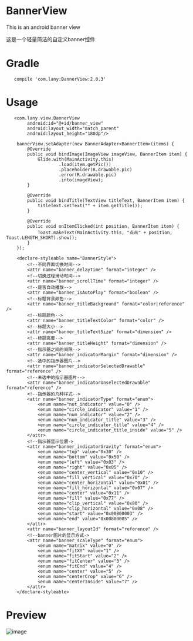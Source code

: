 # BannerView
This is an android banner view


这是一个轻量简洁的自定义banner控件

# Gradle
       compile 'com.lany:BannerView:2.0.3'
# Usage
       <com.lany.view.BannerView
            android:id="@+id/banner_view"
            android:layout_width="match_parent"
            android:layout_height="180dp"/>
            
        bannerView.setAdapter(new BannerAdapter<BannerItem>(items) {
            @Override
            public void bindImage(ImageView imageView, BannerItem item) {
                Glide.with(MainActivity.this)
                        .load(item.getPic())
                        .placeholder(R.drawable.pic)
                        .error(R.drawable.pic)
                        .into(imageView);
            }

            @Override
            public void bindTitle(TextView titleText, BannerItem item) {
                titleText.setText("" + item.getTitle());
            }

            @Override
            public void onItemClicked(int position, BannerItem item) {
                Toast.makeText(MainActivity.this, "点击" + position, Toast.LENGTH_SHORT).show();
            }
        });
        
        <declare-styleable name="BannerStyle">
            <!--不同界面切换时间-->
            <attr name="banner_delayTime" format="integer" />
            <!--切换过程滑动时间-->
            <attr name="banner_scrollTime" format="integer" />
            <!--是否自动播放-->
            <attr name="banner_isAutoPlay" format="boolean" />
            <!--标题背景颜色-->
            <attr name="banner_titleBackground" format="color|reference" />
            <!--标题颜色-->
            <attr name="banner_titleTextColor" format="color" />
            <!--标题大小-->
            <attr name="banner_titleTextSize" format="dimension" />
            <!--标题高度-->
            <attr name="banner_titleHeight" format="dimension" />
            <!--指示器之间的间隙-->
            <attr name="banner_indicatorMargin" format="dimension" />
            <!--选中的指示器图片-->
            <attr name="banner_indicatorSelectedDrawable" format="reference" />
            <!--未选中的指示器图片-->
            <attr name="banner_indicatorUnselectedDrawable" format="reference" />
            <!--指示器的几种样式-->
            <attr name="banner_indicatorType" format="enum">
                <enum name="not_indicator" value="0" />
                <enum name="circle_indicator" value="1" />
                <enum name="num_indicator" value="2" />
                <enum name="num_indicator_title" value="3" />
                <enum name="circle_indicator_title" value="4" />
                <enum name="circle_indicator_title_inside" value="5" />
            </attr>
            <!--指示器显示位置->
            <attr name="banner_indicatorGravity" format="enum">
                <enum name="top" value="0x30" />
                <enum name="bottom" value="0x50" />
                <enum name="left" value="0x03" />
                <enum name="right" value="0x05" />
                <enum name="center_vertical" value="0x10" />
                <enum name="fill_vertical" value="0x70" />
                <enum name="center_horizontal" value="0x01" />
                <enum name="fill_horizontal" value="0x07" />
                <enum name="center" value="0x11" />
                <enum name="fill" value="0x77" />
                <enum name="clip_vertical" value="0x80" />
                <enum name="clip_horizontal" value="0x08" />
                <enum name="start" value="0x00800003" />
                <enum name="end" value="0x00800005" />
            </attr>
            <attr name="banner_layoutId" format="reference" />
            <!--banner图片的显示方式->
            <attr name="banner_scaleType" format="enum">
                <enum name="matrix" value="0" />
                <enum name="fitXY" value="1" />
                <enum name="fitStart" value="2" />
                <enum name="fitCenter" value="3" />
                <enum name="fitEnd" value="4" />
                <enum name="center" value="5" />
                <enum name="centerCrop" value="6" />
                <enum name="centerInside" value="7" />
            </attr>
        </declare-styleable>
# Preview
![image](https://github.com/lany192/BannerView/raw/master/preview/pic.png)

